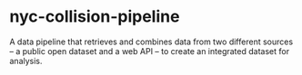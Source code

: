 # nyc-collision-pipeline
A data pipeline that retrieves and combines data from two different sources – a public open dataset and a web API – to create an integrated dataset for analysis.
